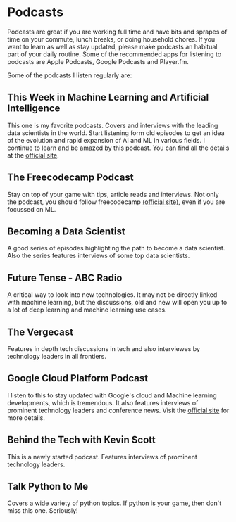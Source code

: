 # Podcasts
Podcasts are great if you are working full time and have bits and sprapes of time on your commute, lunch breaks, or doing household chores. If you want to learn as well as stay updated, please make podcasts an habitual part of your daily routine. Some of the recommended apps for listening to podcasts are Apple Podcasts, Google Podcasts and Player.fm.

Some of the podcasts I listen regularly are:

## This Week in Machine Learning and Artificial Intelligence

This one is my favorite podcasts. Covers and interviews with the leading data scientists in the world. Start listening form old episodes to get an idea of the evolution and rapid expansion of AI and ML in various fields. I continue to learn and be amazed by this podcast.
You can find all the details at the [official site](https://twimlai.com/).

## The Freecodecamp Podcast


Stay on top of your game with tips, article reads and interviews. Not only the podcast, you should follow freecodecamp [(official site)](https://freecodecamp.org), even if you are focussed on ML. 

## Becoming a Data Scientist


A good series of episodes highlighting the path to become a data scientist. Also the series features interviews of some top data scientists.

## Future Tense - ABC Radio


A critical way to look into new technologies. It may not be directly linked with machine learning, but the discussions, old and new will open you up to a lot of deep learning and machine learning use cases.

## The Vergecast


Features in depth tech discussions in tech and also interviewes by technology leaders in all frontiers.

## Google Cloud Platform Podcast


I listen to this to stay updated with Google's cloud and Machine learning developments, which is tremendous. It also features interviews of prominent technology leaders and conference news. Visit the [official site](https://www.gcppodcast.com/) for more details.

## Behind the Tech with Kevin Scott

This is a newly started podcast. Features interviews of prominent technology leaders.


## Talk Python to Me

Covers a wide variety of python topics. If python is your game, then don't miss this one. Seriously!
